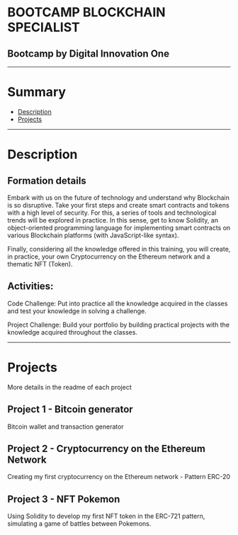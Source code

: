 # BOOTCAMP BLOCKCHAIN SPECIALIST 
## Bootcamp by Digital Innovation One 
---

# Summary

- [Description](#description)
- [Projects](#projects)

---

# Description

## Formation details

Embark with us on the future of technology and understand why Blockchain is so disruptive. Take your first steps and create smart contracts and tokens with a high level of security. For this, a series of tools and technological trends will be explored in practice. In this sense, get to know Solidity, an object-oriented programming language for implementing smart contracts on various Blockchain platforms (with JavaScript-like syntax).

Finally, considering all the knowledge offered in this training, you will create, in practice, your own Cryptocurrency on the Ethereum network and a thematic NFT (Token).


## Activities:

Code Challenge: Put into practice all the knowledge acquired in the classes and test your knowledge in solving a challenge.

Project Challenge: Build your portfolio by building practical projects with the knowledge acquired throughout the classes.

---

# Projects

More details in the readme of each project

## Project 1 - Bitcoin generator

Bitcoin wallet and transaction generator

## Project 2 - Cryptocurrency on the Ethereum Network

Creating my first cryptocurrency on the Ethereum network - Pattern ERC-20

## Project 3 - NFT Pokemon

Using Solidity to develop my first NFT token in the ERC-721 pattern, simulating a game of battles between Pokemons.

